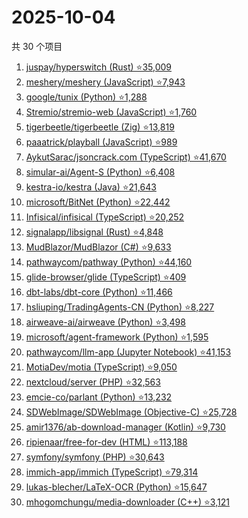 # 2025-10-04

共 30 个项目

<!-- BEGIN GITHUB -->
<!-- 最后更新时间 2025-10-04 22:07:00 +0800 -->
1. [juspay/hyperswitch (Rust) ⭐35,009](https://github.com/juspay/hyperswitch)
1. [meshery/meshery (JavaScript) ⭐7,943](https://github.com/meshery/meshery)
1. [google/tunix (Python) ⭐1,288](https://github.com/google/tunix)
1. [Stremio/stremio-web (JavaScript) ⭐1,760](https://github.com/Stremio/stremio-web)
1. [tigerbeetle/tigerbeetle (Zig) ⭐13,819](https://github.com/tigerbeetle/tigerbeetle)
1. [paaatrick/playball (JavaScript) ⭐989](https://github.com/paaatrick/playball)
1. [AykutSarac/jsoncrack.com (TypeScript) ⭐41,670](https://github.com/AykutSarac/jsoncrack.com)
1. [simular-ai/Agent-S (Python) ⭐6,408](https://github.com/simular-ai/Agent-S)
1. [kestra-io/kestra (Java) ⭐21,643](https://github.com/kestra-io/kestra)
1. [microsoft/BitNet (Python) ⭐22,442](https://github.com/microsoft/BitNet)
1. [Infisical/infisical (TypeScript) ⭐20,252](https://github.com/Infisical/infisical)
1. [signalapp/libsignal (Rust) ⭐4,848](https://github.com/signalapp/libsignal)
1. [MudBlazor/MudBlazor (C#) ⭐9,633](https://github.com/MudBlazor/MudBlazor)
1. [pathwaycom/pathway (Python) ⭐44,160](https://github.com/pathwaycom/pathway)
1. [glide-browser/glide (TypeScript) ⭐409](https://github.com/glide-browser/glide)
1. [dbt-labs/dbt-core (Python) ⭐11,466](https://github.com/dbt-labs/dbt-core)
1. [hsliuping/TradingAgents-CN (Python) ⭐8,227](https://github.com/hsliuping/TradingAgents-CN)
1. [airweave-ai/airweave (Python) ⭐3,498](https://github.com/airweave-ai/airweave)
1. [microsoft/agent-framework (Python) ⭐1,595](https://github.com/microsoft/agent-framework)
1. [pathwaycom/llm-app (Jupyter Notebook) ⭐41,153](https://github.com/pathwaycom/llm-app)
1. [MotiaDev/motia (TypeScript) ⭐9,050](https://github.com/MotiaDev/motia)
1. [nextcloud/server (PHP) ⭐32,563](https://github.com/nextcloud/server)
1. [emcie-co/parlant (Python) ⭐13,232](https://github.com/emcie-co/parlant)
1. [SDWebImage/SDWebImage (Objective-C) ⭐25,728](https://github.com/SDWebImage/SDWebImage)
1. [amir1376/ab-download-manager (Kotlin) ⭐9,730](https://github.com/amir1376/ab-download-manager)
1. [ripienaar/free-for-dev (HTML) ⭐113,188](https://github.com/ripienaar/free-for-dev)
1. [symfony/symfony (PHP) ⭐30,643](https://github.com/symfony/symfony)
1. [immich-app/immich (TypeScript) ⭐79,314](https://github.com/immich-app/immich)
1. [lukas-blecher/LaTeX-OCR (Python) ⭐15,647](https://github.com/lukas-blecher/LaTeX-OCR)
1. [mhogomchungu/media-downloader (C++) ⭐3,121](https://github.com/mhogomchungu/media-downloader)
<!-- END GITHUB -->